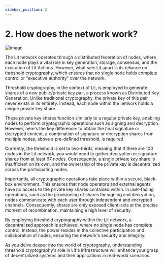 ```yaml
---
sidebar_position: 2
---
```


# 2. How does the network work?

![image](../../../static/img/networkOverview.png)

The Lit network operates through a distributed federation of nodes, where each node plays a vital role in key generation, storage, consensus, and the execution of Lit Actions. However, what sets Lit apart is its reliance on threshold cryptography, which ensures that no single node holds complete control or "executive authority" over the network.

Threshold cryptography, in the context of Lit, is employed to generate shares of a new public/private key pair, a process known as Distributed Key Generation. Unlike traditional cryptography, the private key of this pair never exists in its entirety. Instead, each node within the network holds a unique private key share.

These private key shares function similarly to a regular private key, enabling nodes to perform cryptographic operations such as signing and decryption. However, here's the key difference: to obtain the final signature or decrypted content, a combination of signature or decryption shares from multiple nodes, above a pre-defined threshold, is required.

Currently, the threshold is set to two-thirds, meaning that if there are 100 nodes in the Lit network, you would need to gather decryption or signature shares from at least 67 nodes. Consequently, a single private key share is insufficient on its own, and the ownership of the private key is decentralized across the participating nodes.

Importantly, all cryptographic operations take place within a secure, black-box environment. This ensures that node operators and external agents have no access to the private key shares contained within. In user-facing operations, such as the provisioning of shares for signing and decryption, nodes communicate with each user through independent and encrypted channels. Consequently, shares are only exposed client-side at the precise moment of recombination, maintaining a high level of security.

By employing threshold cryptography within the Lit network, a decentralized approach is achieved, where no single node has complete control. Instead, the power resides in the collective participation and collaboration of nodes, ensuring the network's security and integrity.

As you delve deeper into the world of cryptography, understanding threshold cryptography's role in Lit's infrastructure will enhance your grasp of decentralized systems and their applications in real-world scenarios.